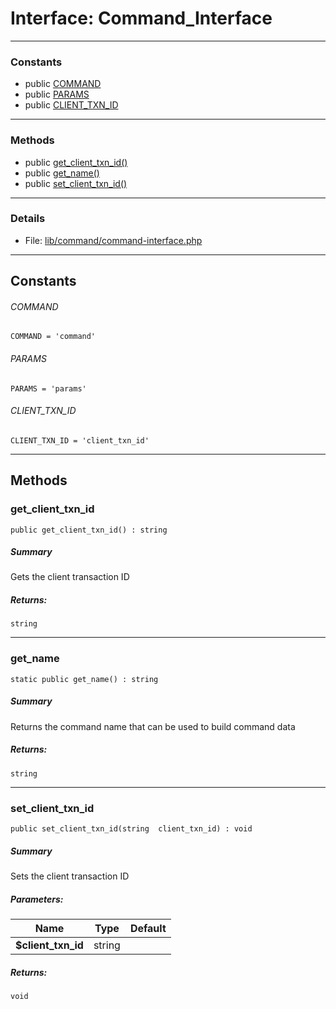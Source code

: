 # Interface: Command_Interface

---

### Constants
* public [COMMAND](#constant_COMMAND)
* public [PARAMS](#constant_PARAMS)
* public [CLIENT_TXN_ID](#constant_CLIENT_TXN_ID)

---

### Methods

* public [get_client_txn_id()](#method_get_client_txn_id)
* public [get_name()](#method_get_name)
* public [set_client_txn_id()](#method_set_client_txn_id)

---

### Details

* File: [lib/command/command-interface.php](../../lib/command/command-interface.php)

---

## Constants
<a id="constant_COMMAND"></a>
###### COMMAND
```
COMMAND = 'command'
```


<a id="constant_PARAMS"></a>
###### PARAMS
```
PARAMS = 'params'
```


<a id="constant_CLIENT_TXN_ID"></a>
###### CLIENT_TXN_ID
```
CLIENT_TXN_ID = 'client_txn_id'
```



---

## Methods

<a id="method_get_client_txn_id"></a>
### get_client_txn_id

```
public get_client_txn_id() : string
```

##### Summary

Gets the client transaction ID

##### Returns:

```
string
```

---

<a id="method_get_name"></a>
### get_name

```
static public get_name() : string
```

##### Summary

Returns the command name that can be used to build command data

##### Returns:

```
string
```

---

<a id="method_set_client_txn_id"></a>
### set_client_txn_id

```
public set_client_txn_id(string  client_txn_id) : void
```

##### Summary

Sets the client transaction ID

##### Parameters:

| Name | Type | Default |
|------|------|---------|
| **$client_txn_id** | string |  |

##### Returns:

```
void
```
